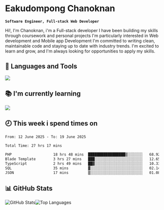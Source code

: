 # Eakudompong Chanoknan

**`Software Engineer, Full-stack Web Developer`**

<p>Hi!, I'm Chanoknan, i'm a Full-stack developer I have been building my skills
through coursework and personal projects I'm particularly interested in Web development
and Mobile app Development I'm committed to writing clean, maintainable
code and staying up to date with industry trends. I'm excited to learn
and grow, and I'm always looking for opportunities to apply my skills.</p>

## 🔧 Languages and Tools

  <a href="https://skillicons.dev">
    <img src="https://skillicons.dev/icons?i=typescript,javascript,html,css,php,java,python,laravel,nodejs,mongodb,react,nextjs,tailwind,mysql,planetscale,postgres,firebase&perline=9" />
  </a>
  
## 📚 I'm currently learning
  <a href="https://skillicons.dev">
    <img src="https://skillicons.dev/icons?i=go,rust,kotlin,androidstudio,graphql,docker,kubernetes,gcp,aws" />
  </a>

## 🕗 This week i spend times on

<!--START_SECTION:waka-->

```txt
From: 12 June 2025 - To: 19 June 2025

Total Time: 27 hrs 17 mins

PHP                   18 hrs 48 mins  █████████████████▒░░░░░░░   68.92 %
Blade Template        3 hrs 27 mins   ███░░░░░░░░░░░░░░░░░░░░░░   12.65 %
TypeScript            2 hrs 49 mins   ██▓░░░░░░░░░░░░░░░░░░░░░░   10.33 %
SQL                   35 mins         ▓░░░░░░░░░░░░░░░░░░░░░░░░   02.14 %
JSON                  17 mins         ▒░░░░░░░░░░░░░░░░░░░░░░░░   01.08 %
```

<!--END_SECTION:waka-->

## 📊 GitHub Stats

<p style="display: flex">
  <img alt="GitHub Stats" src="https://github-readme-stats.vercel.app/api?username=EC-9624&show_icons=true&theme=gruvbox&count_private=true"/>
  <img alt="Top Languages" src="https://github-readme-stats.vercel.app/api/top-langs/?username=EC-9624&layout=compact&theme=gruvbox" />  
</p>

